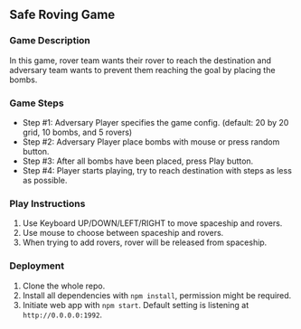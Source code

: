 ## Safe Roving Game

### Game Description
In this game, rover team wants their rover to reach the destination and adversary team wants to prevent them reaching the goal by placing the bombs.

### Game Steps
- Step #1: Adversary Player specifies the game config. (default: 20 by 20 grid, 10 bombs, and 5 rovers)
- Step #2: Adversary Player place bombs with mouse or press random button.
- Step #3: After all bombs have been placed, press Play button.
- Step #4: Player starts playing, try to reach destination with steps as less as possible.

### Play Instructions
1. Use Keyboard UP/DOWN/LEFT/RIGHT to move spaceship and rovers.
2. Use mouse to choose between spaceship and rovers.
3. When trying to add rovers, rover will be released from spaceship.

### Deployment
1. Clone the whole repo.
2. Install all dependencies with `npm install`, permission might be required.
3. Initiate web app with `npm start`.  Default setting is listening at `http://0.0.0.0:1992`.
